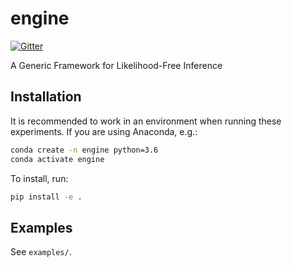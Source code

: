 # engine
[![Gitter](https://badges.gitter.im/LFITaskForce/Engine.svg)](https://gitter.im/LFITaskForce/Engine?utm_source=badge&utm_medium=badge&utm_campaign=pr-badge)

A Generic Framework for Likelihood-Free Inference


## Installation

It is recommended to work in an environment when running these experiments. If you are using Anaconda, e.g.:
```bash
conda create -n engine python=3.6
conda activate engine
```

To install, run:
```bash
pip install -e .
```

## Examples

See `examples/`.
